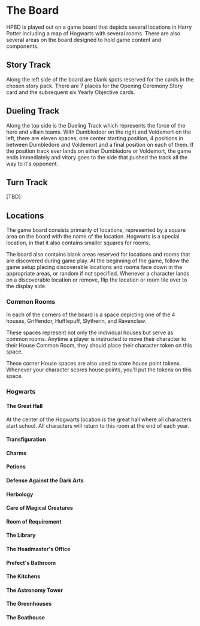 # The Board

HPBD is played out on a game board that depicts several locations in Harry Potter including a map of Hogwarts with several rooms. There are also several areas on the board designed to hold game content and components.

## Story Track

Along the left side of the board are blank spots reserved for the cards in the chosen story pack. There are 7 places for the Opening Ceremony Story card and the subsequent six Yearly Objective cards.

## Dueling Track

Along the top side is the Dueling Track which represents the force of the hero and villain teams. With Dumbledoor on the right and Voldemort on the left, there are eleven spaces, one center starting position, 4 positions in between Dumbledore and Voldemort and a final position on each of them. If the position track ever lands on either Dumbledore or Voldemort, the game ends immediately and vitory goes to the side that pushed the track all the way to it's opponent.

## Turn Track

[TBD]

## Locations

The game board consists primarily of locations, represented by a square area on the board with the name of the location. Hogwarts is a special location, in that it also contains smaller squares for rooms.

The board also contains blank areas reserved for locations and rooms that are discovered during game play. At the beginning of the game, follow the game setup placing discoverable locations and rooms face down in the appropriate areas, or random if not specified. Whenever a character lands on a discoverable location or remove, flip the location or room tile over to the display side.

### Common Rooms

In each of the corners of the board is a space depicting one of the 4 houses, Griffendor, Hufflepuff, Slytherin, and Ravenclaw. 

These spaces represent not only the individual houses but serve as common rooms. Anytime a player is instructed to move their character to their House Common Room, they should place their character token on this space.

These corner House spaces are also used to store house point tokens. Whenever your character scores house points, you'll put the tokens on this space.

### Hogwarts

#### The Great Hall

At the center of the Hogwarts location is the great hall where all characters start school. All characters will return to this room at the end of each year.

#### Transfiguration

#### Charms

#### Potions

#### Defense Against the Dark Arts

#### Herbology

#### Care of Magical Creatures

#### Room of Requirement

#### The Library

#### The Headmaster's Office

#### Prefect's Bathroom

#### The Kitchens

#### The Astronomy Tower

#### The Greenhouses

#### The Boathouse